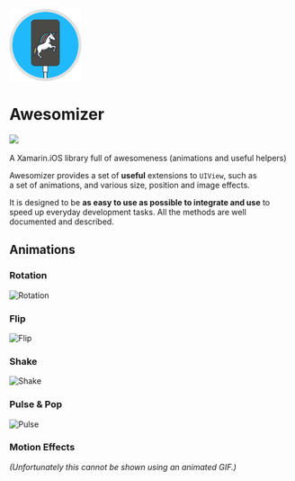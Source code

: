 ![](https://github.com/MikeCodesDotNet/Awesomizer/blob/master/icons/icon_128x128.png)
# Awesomizer

![](https://www.bitrise.io/app/b7a4c13fbac69671.svg?token=25dTKghlgLOPI1Ax63wTUA)

A Xamarin.iOS library full of awesomeness (animations and useful helpers)

Awesomizer provides a set of **useful** extensions to `UIView`, such as  
a set of animations, and various size, position and image effects.

It is designed to be **as easy to use as possible to integrate and use** to 
speed up everyday development tasks. All the methods are well documented 
and described. 

## Animations

### Rotation

![Rotation](https://dl.dropboxusercontent.com/u/7121070/github/UIView-Animation-Extensions/rotate.gif)

### Flip

![Flip](https://dl.dropboxusercontent.com/u/7121070/github/UIView-Animation-Extensions/flip.gif)

### Shake

![Shake](https://dl.dropboxusercontent.com/u/7121070/github/UIView-Animation-Extensions/horizontal_shake.gif)

### Pulse & Pop

![Pulse](https://dl.dropboxusercontent.com/u/7121070/github/UIView-Animation-Extensions/pulse.gif)

### Motion Effects 

_(Unfortunately this cannot be shown using an animated GIF.)_

